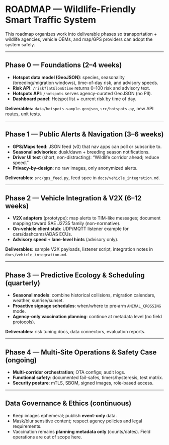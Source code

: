 # ROADMAP — Wildlife-Friendly Smart Traffic System

This roadmap organizes work into deliverable phases so transportation + wildlife agencies, vehicle OEMs, and map/GPS providers can adopt the system safely.

---

## Phase 0 — Foundations (2–4 weeks)
- **Hotspot data model (GeoJSON)**: species, seasonality (breeding/migration windows), time-of-day risk, and advisory speeds.
- **Risk API**: `/risk?lat&lon&time` returns 0–100 risk and advisory text.
- **Hotspots API**: `/hotspots` serves agency-curated GeoJSON (no PII).
- **Dashboard panel**: Hotspot list + current risk by time of day.

**Deliverables:** `data/hotspots.sample.geojson`, `src/hotspots.py`, new API routes, unit tests.

---

## Phase 1 — Public Alerts & Navigation (3–6 weeks)
- **GPS/Maps feed**: JSON feed (v0) that nav apps can poll or subscribe to.
- **Seasonal advisories**: dusk/dawn + breeding season notifications.
- **Driver UI text** (short, non-distracting): “Wildlife corridor ahead; reduce speed.”
- **Privacy-by-design**: no raw images, only anonymized alerts.

**Deliverables:** `src/gps_feed.py`, feed spec in `docs/vehicle_integration.md`.

---

## Phase 2 — Vehicle Integration & V2X (6–12 weeks)
- **V2X adapters** (prototype): map alerts to TIM-like messages; document mapping toward SAE J2735 family (non-normative).
- **On-vehicle client stub**: UDP/MQTT listener example for cars/dashcams/ADAS ECUs.
- **Advisory speed + lane-level hints** (advisory only).

**Deliverables:** sample V2X payloads, listener script, integration notes in `docs/vehicle_integration.md`.

---

## Phase 3 — Predictive Ecology & Scheduling (quarterly)
- **Seasonal models**: combine historical collisions, migration calendars, weather, sunrise/sunset.
- **Proactive signage schedules**: when/where to pre‑arm `ANIMAL_CROSSING` mode.
- **Agency-only vaccination planning**: continue at metadata level (no field protocols).

**Deliverables:** risk tuning docs, data connectors, evaluation reports.

---

## Phase 4 — Multi-Site Operations & Safety Case (ongoing)
- **Multi-corridor orchestration**; OTA configs; audit logs.
- **Functional safety**: documented fail-safes, timers/hysteresis, test matrix.
- **Security posture**: mTLS, SBOM, signed images, role-based access.

---

## Data Governance & Ethics (continuous)
- Keep images ephemeral; publish **event-only** data.
- Mask/blur sensitive content; respect agency policies and legal requirements.
- Vaccination remains **planning metadata only** (counts/dates). Field operations are out of scope here.